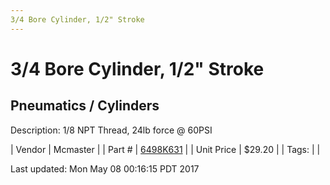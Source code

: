 ```yaml
---
3/4 Bore Cylinder, 1/2" Stroke
---
```

# 3/4 Bore Cylinder, 1/2" Stroke
## Pneumatics / Cylinders
Description: 	1/8 NPT Thread, 24lb force @ 60PSI 

| Vendor | Mcmaster | 
| Part # | [6498K631](https://www.mcmaster.com/#6498K631) | 
| Unit Price | $29.20 | 
| Tags: |  | 

Last updated: Mon May 08 00:16:15 PDT 2017